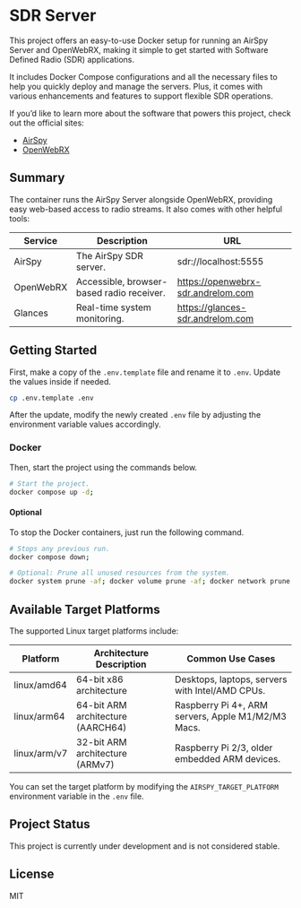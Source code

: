 # SDR Server

This project offers an easy-to-use Docker setup for running an AirSpy Server and OpenWebRX, making it simple to get started with Software Defined Radio (SDR) applications.

It includes Docker Compose configurations and all the necessary files to help you quickly deploy and manage the servers. Plus, it comes with various enhancements and features to support flexible SDR operations.

If you’d like to learn more about the software that powers this project, check out the official sites:

- [AirSpy](https://airspy.com/)
- [OpenWebRX](https://www.openwebrx.de/)

## Summary

The container runs the AirSpy Server alongside OpenWebRX, providing easy web-based access to radio streams. It also comes with other helpful tools:

| Service   | Description                               | URL                                |
| --------- | ----------------------------------------- | ---------------------------------- |
| AirSpy    | The AirSpy SDR server.                    | sdr://localhost:5555               |
| OpenWebRX | Accessible, browser-based radio receiver. | https://openwebrx-sdr.andrelom.com |
| Glances   | Real-time system monitoring.              | https://glances-sdr.andrelom.com   |

## Getting Started

First, make a copy of the `.env.template` file and rename it to `.env`. Update the values inside if needed.

```sh
cp .env.template .env
```

After the update, modify the newly created `.env` file by adjusting the environment variable values accordingly.

### Docker

Then, start the project using the commands below.

```sh
# Start the project.
docker compose up -d;
```

#### Optional

To stop the Docker containers, just run the following command.

```sh
# Stops any previous run.
docker compose down;

# Optional: Prune all unused resources from the system.
docker system prune -af; docker volume prune -af; docker network prune -f;
```

## Available Target Platforms

The supported Linux target platforms include:

| Platform     | Architecture Description          | Common Use Cases                                   |
| ------------ | --------------------------------- | -------------------------------------------------- |
| linux/amd64  | 64-bit x86 architecture           | Desktops, laptops, servers with Intel/AMD CPUs.    |
| linux/arm64  | 64-bit ARM architecture (AARCH64) | Raspberry Pi 4+, ARM servers, Apple M1/M2/M3 Macs. |
| linux/arm/v7 | 32-bit ARM architecture (ARMv7)   | Raspberry Pi 2/3, older embedded ARM devices.      |

You can set the target platform by modifying the `AIRSPY_TARGET_PLATFORM` environment variable in the `.env` file.

## Project Status

This project is currently under development and is not considered stable.

## License

MIT

